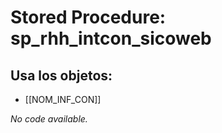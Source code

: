 # Stored Procedure: sp_rhh_intcon_sicoweb

## Usa los objetos:
- [[NOM_INF_CON]]

*No code available.*
